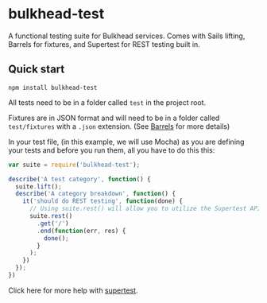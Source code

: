 bulkhead-test
=============

A functional testing suite for Bulkhead services.  Comes with Sails lifting, Barrels for fixtures, and Supertest for REST testing built in.

Quick start
-----------

```npm install bulkhead-test```

All tests need to be in a folder called ```test``` in the project root.

Fixtures are in JSON format and will need to be in a folder called ```test/fixtures``` with a ```.json``` extension.  (See [Barrels](https://github.com/bredikhin/barrels) for more details)

In your test file, (in this example, we will use Mocha) as you are defining your tests and before you run them, all you have to do this this:

```javascript
var suite = require('bulkhead-test');

describe('A test category', function() {
  suite.lift();
  describe('A category breakdown', function() {
    it('should do REST testing', function(done) {
      // Using suite.rest() will allow you to utilize the Supertest API
      suite.rest()
        .get('/')
        .end(function(err, res) {
          done();
        }
      );
    })
  });
})
```
Click here for more help with [supertest](https://github.com/visionmedia/supertest).
